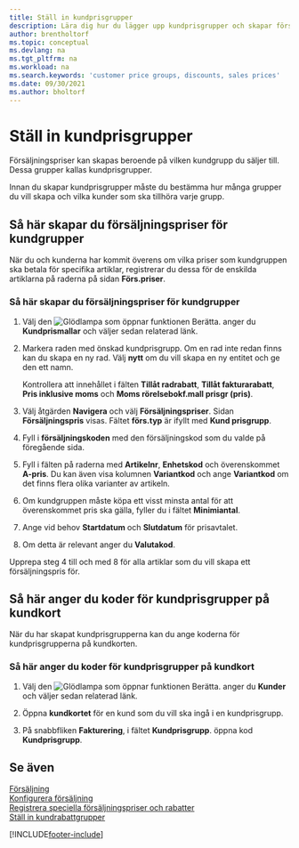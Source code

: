 ```yaml
---
title: Ställ in kundprisgrupper
description: Lära dig hur du lägger upp kundprisgrupper och skapar försäljningspriser för dessa grupper.
author: brentholtorf
ms.topic: conceptual
ms.devlang: na
ms.tgt_pltfrm: na
ms.workload: na
ms.search.keywords: 'customer price groups, discounts, sales prices'
ms.date: 09/30/2021
ms.author: bholtorf
---
```


# Ställ in kundprisgrupper
  
Försäljningspriser kan skapas beroende på vilken kundgrupp du säljer till. Dessa grupper kallas kundprisgrupper.

Innan du skapar kundprisgrupper måste du bestämma hur många grupper du vill skapa och vilka kunder som ska tillhöra varje grupp.  

## Så här skapar du försäljningspriser för kundgrupper  

När du och kunderna har kommit överens om vilka priser som kundgruppen ska betala för specifika artiklar, registrerar du dessa för de enskilda artiklarna på raderna på sidan **Förs.priser**.

### Så här skapar du försäljningspriser för kundgrupper

1. Välj den ![Glödlampa som öppnar funktionen Berätta.](media/ui-search/search_small.png "Berätta för mig vad du vill göra") anger du **Kundprismallar** och väljer sedan relaterad länk.  

2. Markera raden med önskad kundprisgrupp. Om en rad inte redan finns kan du skapa en ny rad. Välj **nytt** om du vill skapa en ny entitet och ge den ett namn.  
    
    Kontrollera att innehållet i fälten **Tillåt radrabatt**, **Tillåt fakturarabatt**, **Pris inklusive moms** och **Moms rörelsebokf.mall prisgr (pris)**. 
  
3. Välj åtgärden **Navigera** och välj **Försäljningspriser**. Sidan **Försäljningspris** visas. Fältet **förs.typ** är ifyllt med **Kund prisgrupp**.  
  
4. Fyll i **försäljningskoden** med den försäljningskod som du valde på föregående sida.  
  
5. Fyll i fälten på raderna med **Artikelnr**, **Enhetskod** och överenskommet **A-pris**. Du kan även visa kolumnen **Variantkod** och ange **Variantkod** om det finns flera olika varianter av artikeln.  
  
6. Om kundgruppen måste köpa ett visst minsta antal för att överenskommet pris ska gälla, fyller du i fältet **Minimiantal**.  

7. Ange vid behov **Startdatum** och **Slutdatum** för prisavtalet.  
  
8. Om detta är relevant anger du **Valutakod**.

Upprepa steg 4 till och med 8 för alla artiklar som du vill skapa ett försäljningspris för.

## Så här anger du koder för kundprisgrupper på kundkort  

När du har skapat kundprisgrupperna kan du ange koderna för kundprisgrupperna på kundkorten.

### Så här anger du koder för kundprisgrupper på kundkort  

1. Välj den ![Glödlampa som öppnar funktionen Berätta.](media/ui-search/search_small.png "Berätta för mig vad du vill göra") anger du **Kunder** och väljer sedan relaterad länk.  

2. Öppna  **kundkortet** för en kund som du vill ska ingå i en kundprisgrupp.  

3. På snabbfliken **Fakturering**, i fältet **Kundprisgrupp**. öppna kod **Kundprisgrupp**.  


## Se även

[Försäljning](sales-manage-sales.md)  
[Konfigurera försäljning](sales-setup-sales.md)  
[Registrera speciella försäljningspriser och rabatter](sales-how-record-sales-price-discount-payment-agreements.md)  
[Ställ in kundrabattgrupper](sales-how-to-set-up-customer-discount-groups.md)  

[!INCLUDE[footer-include](includes/footer-banner.md)]
